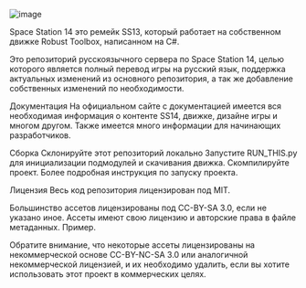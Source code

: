 ![image](https://github.com/tpkdupxktd/space-station-14/assets/102455424/6daf1691-8140-46a5-b5b7-66ed0b254aa8)

Space Station 14 это ремейк SS13, который работает на собственном движке Robust Toolbox, написанном на C#.

Это репозиторий русскоязычного сервера по Space Station 14, целью которого является полный перевод игры на русский язык, поддержка актуальных изменений из основного репозитория, а так же добавление собственных изменений по необходимости.

Документация
На официальном сайте с документацией имеется вся необходимая информация о контенте SS14, движке, дизайне игры и многом другом. Также имеется много информации для начинающих разработчиков.

Сборка
Склонируйте этот репозиторий локально
Запустите RUN_THIS.py для инициализации подмодулей и скачивания движка.
Скомпилируйте проект.
Более подробная инструкция по запуску проекта.

Лицензия
Весь код репозитория лицензирован под MIT.

Большинство ассетов лицензированы под CC-BY-SA 3.0, если не указано иное. Ассеты имеют свою лицензию и авторские права в файле метаданных. Пример.

Обратите внимание, что некоторые ассеты лицензированы на некоммерческой основе CC-BY-NC-SA 3.0 или аналогичной некоммерческой лицензией, и их необходимо удалить, если вы хотите использовать этот проект в коммерческих целях.
